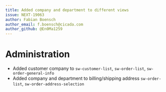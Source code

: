 ```yaml
---
title: Added company and department to different views
issue: NEXT-19063
author: Fabian Boensch
author_email: f.boensch@cicada.com
author_github: @En0Ma1259
---
```

# Administration
* Added customer company to `sw-customer-list`, `sw-order-list`, `sw-order-general-info`
* Added company and department to billing/shipping address `sw-order-list`, `sw-order-address-selection`

